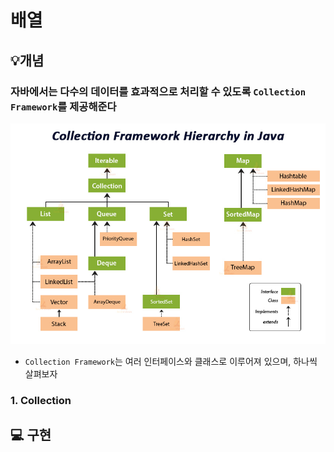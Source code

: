 # 배열

## 💡개념

### 자바에서는 다수의 데이터를 효과적으로 처리할 수 있도록 ```Collection Framework```를 제공해준다

![1.png](img%2F1.png)

- ```Collection Framework```는 여러 인터페이스와 클래스로 이루어져 있으며, 하나씩 살펴보자
### 1. Collection

## 💻 구현
```java
```
